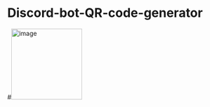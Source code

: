 # Discord-bot-QR-code-generator
#<img width="161" alt="image" src="https://user-images.githubusercontent.com/114079784/200372958-09615cc3-864e-4444-a824-7790d92aae5e.png">


